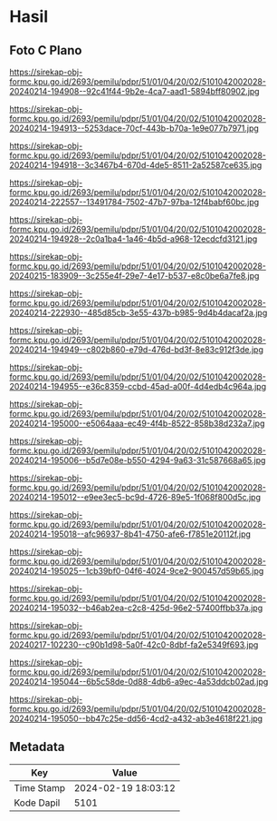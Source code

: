 # Hasil

## Foto C Plano

https://sirekap-obj-formc.kpu.go.id/2693/pemilu/pdpr/51/01/04/20/02/5101042002028-20240214-194908--92c41f44-9b2e-4ca7-aad1-5894bff80902.jpg

https://sirekap-obj-formc.kpu.go.id/2693/pemilu/pdpr/51/01/04/20/02/5101042002028-20240214-194913--5253dace-70cf-443b-b70a-1e9e077b7971.jpg

https://sirekap-obj-formc.kpu.go.id/2693/pemilu/pdpr/51/01/04/20/02/5101042002028-20240214-194918--3c3467b4-670d-4de5-8511-2a52587ce635.jpg

https://sirekap-obj-formc.kpu.go.id/2693/pemilu/pdpr/51/01/04/20/02/5101042002028-20240214-222557--13491784-7502-47b7-97ba-12f4babf60bc.jpg

https://sirekap-obj-formc.kpu.go.id/2693/pemilu/pdpr/51/01/04/20/02/5101042002028-20240214-194928--2c0a1ba4-1a46-4b5d-a968-12ecdcfd3121.jpg

https://sirekap-obj-formc.kpu.go.id/2693/pemilu/pdpr/51/01/04/20/02/5101042002028-20240215-183909--3c255e4f-29e7-4e17-b537-e8c0be6a7fe8.jpg

https://sirekap-obj-formc.kpu.go.id/2693/pemilu/pdpr/51/01/04/20/02/5101042002028-20240214-222930--485d85cb-3e55-437b-b985-9d4b4dacaf2a.jpg

https://sirekap-obj-formc.kpu.go.id/2693/pemilu/pdpr/51/01/04/20/02/5101042002028-20240214-194949--c802b860-e79d-476d-bd3f-8e83c912f3de.jpg

https://sirekap-obj-formc.kpu.go.id/2693/pemilu/pdpr/51/01/04/20/02/5101042002028-20240214-194955--e36c8359-ccbd-45ad-a00f-4d4edb4c964a.jpg

https://sirekap-obj-formc.kpu.go.id/2693/pemilu/pdpr/51/01/04/20/02/5101042002028-20240214-195000--e5064aaa-ec49-4f4b-8522-858b38d232a7.jpg

https://sirekap-obj-formc.kpu.go.id/2693/pemilu/pdpr/51/01/04/20/02/5101042002028-20240214-195006--b5d7e08e-b550-4294-9a63-31c587668a65.jpg

https://sirekap-obj-formc.kpu.go.id/2693/pemilu/pdpr/51/01/04/20/02/5101042002028-20240214-195012--e9ee3ec5-bc9d-4726-89e5-1f068f800d5c.jpg

https://sirekap-obj-formc.kpu.go.id/2693/pemilu/pdpr/51/01/04/20/02/5101042002028-20240214-195018--afc96937-8b41-4750-afe6-f7851e20112f.jpg

https://sirekap-obj-formc.kpu.go.id/2693/pemilu/pdpr/51/01/04/20/02/5101042002028-20240214-195025--1cb39bf0-04f6-4024-9ce2-900457d59b65.jpg

https://sirekap-obj-formc.kpu.go.id/2693/pemilu/pdpr/51/01/04/20/02/5101042002028-20240214-195032--b46ab2ea-c2c8-425d-96e2-57400ffbb37a.jpg

https://sirekap-obj-formc.kpu.go.id/2693/pemilu/pdpr/51/01/04/20/02/5101042002028-20240217-102230--c90b1d98-5a0f-42c0-8dbf-fa2e5349f693.jpg

https://sirekap-obj-formc.kpu.go.id/2693/pemilu/pdpr/51/01/04/20/02/5101042002028-20240214-195044--6b5c58de-0d88-4db6-a9ec-4a53ddcb02ad.jpg

https://sirekap-obj-formc.kpu.go.id/2693/pemilu/pdpr/51/01/04/20/02/5101042002028-20240214-195050--bb47c25e-dd56-4cd2-a432-ab3e4618f221.jpg


## Metadata

| Key        | Value               |
| ---------- | ------------------- |
| Time Stamp | 2024-02-19 18:03:12 |
| Kode Dapil | 5101                |



